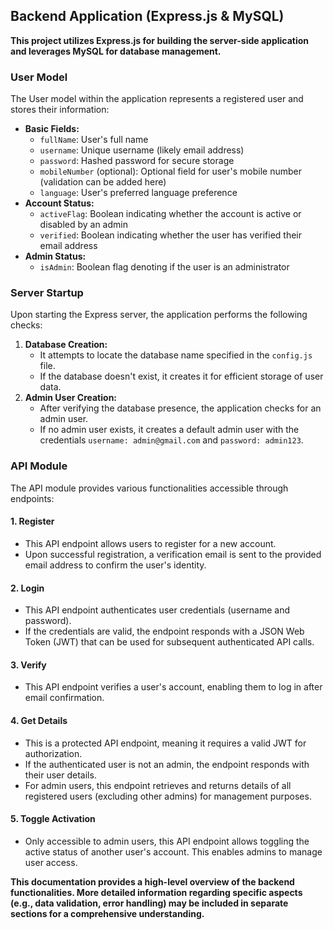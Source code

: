 ## Backend Application (Express.js & MySQL)

**This project utilizes Express.js for building the server-side application and leverages MySQL for database management.**

### User Model

The User model within the application represents a registered user and stores their information:

- **Basic Fields:**
  - `fullName`: User's full name
  - `username`: Unique username (likely email address)
  - `password`: Hashed password for secure storage
  - `mobileNumber` (optional): Optional field for user's mobile number (validation can be added here)
  - `language`: User's preferred language preference
- **Account Status:**
  - `activeFlag`: Boolean indicating whether the account is active or disabled by an admin
  - `verified`: Boolean indicating whether the user has verified their email address
- **Admin Status:**
  - `isAdmin`: Boolean flag denoting if the user is an administrator

### Server Startup

Upon starting the Express server, the application performs the following checks:

1. **Database Creation:**
   - It attempts to locate the database name specified in the `config.js` file.
   - If the database doesn't exist, it creates it for efficient storage of user data.
2. **Admin User Creation:**
   - After verifying the database presence, the application checks for an admin user.
   - If no admin user exists, it creates a default admin user with the credentials `username: admin@gmail.com` and `password: admin123`.

### API Module

The API module provides various functionalities accessible through endpoints:

#### 1. Register

- This API endpoint allows users to register for a new account.
- Upon successful registration, a verification email is sent to the provided email address to confirm the user's identity.

#### 2. Login

- This API endpoint authenticates user credentials (username and password).
- If the credentials are valid, the endpoint responds with a JSON Web Token (JWT) that can be used for subsequent authenticated API calls.

#### 3. Verify

- This API endpoint verifies a user's account, enabling them to log in after email confirmation.

#### 4. Get Details

- This is a protected API endpoint, meaning it requires a valid JWT for authorization.
- If the authenticated user is not an admin, the endpoint responds with their user details.
- For admin users, this endpoint retrieves and returns details of all registered users (excluding other admins) for management purposes.

#### 5. Toggle Activation

- Only accessible to admin users, this API endpoint allows toggling the active status of another user's account. This enables admins to manage user access.

**This documentation provides a high-level overview of the backend functionalities. More detailed information regarding specific aspects (e.g., data validation, error handling) may be included in separate sections for a comprehensive understanding.**
